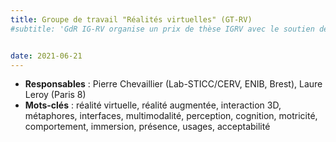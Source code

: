 ```yaml
---
title: Groupe de travail "Réalités virtuelles" (GT-RV)
#subtitle: 'GdR IG-RV organise un prix de thèse IGRV avec le soutien des associations AFIG, AFRV et EGFR. L’objectif de ce prix de thèse est de récompenser chaque année une excellente thèse issue de la communauté du GdR IG-RV.'


date: 2021-06-21
---
```


* **Responsables** : Pierre Chevaillier (Lab-STICC/CERV, ENIB, Brest), Laure Leroy (Paris 8)
* **Mots-clés** : réalité virtuelle, réalité augmentée, interaction 3D, métaphores, interfaces, multimodalité, perception, cognition, motricité, comportement, immersion, présence, usages, acceptabilité
